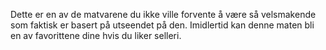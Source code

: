 Dette er en av de matvarene du ikke ville forvente å være så velsmakende som faktisk er basert på utseendet på den. Imidlertid kan denne maten bli en av favorittene dine hvis du liker selleri.